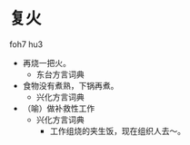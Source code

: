 



# 复火
foh7 hu3
+ 再烧一把火。
  * 东台方言词典
+ 食物没有煮熟，下锅再煮。
  * 兴化方言词典
+ （喻）做补救性工作
  * 兴化方言词典
    - 工作组烧的夹生饭，现在组织人去～。
